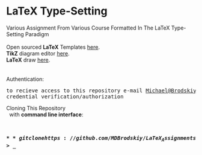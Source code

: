 # LaTeX Type-Setting
Various Assignment From Various Course Formatted In The LaTeX Type-Setting Paradigm
<br/> <br/> 
Open sourced **LaTeX** Templates [here](https://www.latextemplates.com/).
<br/>
**TikZ** diagram editor [here](https://www.mathcha.io/editor).
<br/>
**LaTeX** draw [here](https://www.latexdraw.com/).
<br/> <br/> <br/>
Authentication:   
    <pre>to recieve access to this repository e-mail Michael@Brodskiy.com for credential verification/authorization</pre>

Cloning This Repository
</br>&nbsp;&nbsp;with **command line interface**:
    <pre>    
    **$** git clone https://github.com/MDBrodskiy/LaTeX_Assignments.git    
    **$** **>**  **_**
    </pre>
